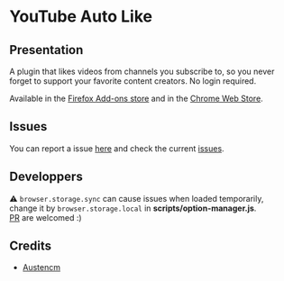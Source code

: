 # YouTube Auto Like

## Presentation
A plugin that likes videos from channels you subscribe to, so you never forget to support your favorite content creators. No login required.

Available in the [Firefox Add-ons store](https://addons.mozilla.org/en/firefox/addon/youtube_auto_like/) and in the [Chrome Web Store](https://chrome.google.com/webstore/detail/youtube-auto-like/loodalcnddclgnfekfomcoiipiohcdim).

## Issues
You can report a issue [here](https://github.com/Taknok/youtube-auto-like/issues/new) and check the current [issues](https://github.com/Taknok/youtube-auto-like/issues).

## Developpers
:warning: `browser.storage.sync` can cause issues when loaded temporarily, change it by `browser.storage.local` in **scripts/option-manager.js**.<br>
[PR](https://github.com/Taknok/youtube-auto-like/pulls) are welcomed :)

## Credits
- [Austencm](https://github.com/austencm/youtube-auto-like)
